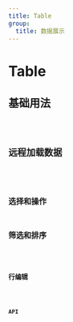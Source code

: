```yaml
---
title: Table
group:
  title: 数据展示
---
```


# Table

## 基础用法

<code src="./basic.tsx" />

## 远程加载数据

<code src="./request.tsx" />

## 选择和操作

## 筛选和排序

<code src="./filter-sorter.tsx" />

## 行编辑

<code src="./edit-row.tsx" />

## API
